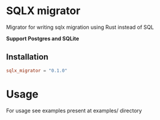 # SQLX migrator
Migrator for writing sqlx migration using Rust instead of SQL

__Support Postgres and SQLite__

## Installation

```toml
sqlx_migrator = "0.1.0"
```

# Usage

For usage see examples present at examples/ directory
